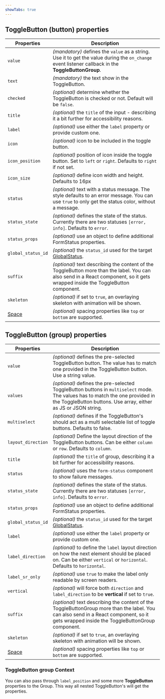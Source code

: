 ```yaml
---
showTabs: true
---
```


## ToggleButton (button) properties

| Properties                                  | Description                                                                                                                                                                     |
| ------------------------------------------- | ------------------------------------------------------------------------------------------------------------------------------------------------------------------------------- |
| `value`                                     | _(mandatory)_ defines the `value` as a string. Use it to get the value during the `on_change` event listener callback in the **ToggleButtonGroup**.                             |
| `text`                                      | _(mandatory)_ the text show in the ToggleButton.                                                                                                                                |
| `checked`                                   | _(optional)_ determine whether the ToggleButton is checked or not. Default will be `false`.                                                                                     |
| `title`                                     | _(optional)_ the `title` of the input - describing it a bit further for accessibility reasons.                                                                                  |
| `label`                                     | _(optional)_ use either the `label` property or provide custom one.                                                                                                             |
| `icon`                                      | _(optional)_ icon to be included in the toggle button.                                                                                                                          |
| `icon_position`                             | _(optional)_ position of icon inside the toggle button. Set to `left` or `right`. Defaults to `right` if not set.                                                               |
| `icon_size`                                 | _(optional)_ define icon width and height. Defaults to 16px                                                                                                                     |
| `status`                                    | _(optional)_ text with a status message. The style defaults to an error message. You can use `true` to only get the status color, without a message.                            |
| `status_state`                              | _(optional)_ defines the state of the status. Currently there are two statuses `[error, info]`. Defaults to `error`.                                                            |
| `status_props`                              | _(optional)_ use an object to define additional FormStatus properties.                                                                                                          |
| `global_status_id`                          | _(optional)_ the `status_id` used for the target [GlobalStatus](/uilib/components/global-status).                                                                               |
| `suffix`                                    | _(optional)_ text describing the content of the ToggleButton more than the label. You can also send in a React component, so it gets wrapped inside the ToggleButton component. |
| `skeleton`                                  | _(optional)_ if set to `true`, an overlaying skeleton with animation will be shown.                                                                                             |
| [Space](/uilib/components/space/properties) | _(optional)_ spacing properties like `top` or `bottom` are supported.                                                                                                           |

## ToggleButton (group) properties

| Properties                                  | Description                                                                                                                                                                                     |
| ------------------------------------------- | ----------------------------------------------------------------------------------------------------------------------------------------------------------------------------------------------- |
| `value`                                     | _(optional)_ defines the pre-selected ToggleButton button. The value has to match one provided in the ToggleButton button. Use a string value.                                                  |
| `values`                                    | _(optional)_ defines the pre-selected ToggleButton buttons in `multiselect` mode. The values has to match the one provided in the ToggleButton buttons. Use array, either as JS or JSON string. |
| `multiselect`                               | _(optional)_ defines if the ToggleButton's should act as a multi selectable list of toggle buttons. Defaults to false.                                                                          |
| `layout_direction`                          | _(optional)_ Define the layout direction of the ToggleButton buttons. Can be either `column` or `row`. Defaults to `column`.                                                                    |
| `title`                                     | _(optional)_ the `title` of group, describing it a bit further for accessibility reasons.                                                                                                       |
| `status`                                    | _(optional)_ uses the `form-status` component to show failure messages.                                                                                                                         |
| `status_state`                              | _(optional)_ defines the state of the status. Currently there are two statuses `[error, info]`. Defaults to `error`.                                                                            |
| `status_props`                              | _(optional)_ use an object to define additional FormStatus properties.                                                                                                                          |
| `global_status_id`                          | _(optional)_ the `status_id` used for the target [GlobalStatus](/uilib/components/global-status).                                                                                               |
| `label`                                     | _(optional)_ use either the `label` property or provide custom one.                                                                                                                             |
| `label_direction`                           | _(optional)_ to define the `label` layout direction on how the next element should be placed on. Can be either `vertical` or `horizontal`. Defaults to `horizontal`.                            |
| `label_sr_only`                             | _(optional)_ use `true` to make the label only readable by screen readers.                                                                                                                      |
| `vertical`                                  | _(optional)_ will force both `direction` and `label_direction` to be **vertical** if set to `true`.                                                                                             |
| `suffix`                                    | _(optional)_ text describing the content of the ToggleButtonGroup more than the label. You can also send in a React component, so it gets wrapped inside the ToggleButtonGroup component.       |
| `skeleton`                                  | _(optional)_ if set to `true`, an overlaying skeleton with animation will be shown.                                                                                                             |
| [Space](/uilib/components/space/properties) | _(optional)_ spacing properties like `top` or `bottom` are supported.                                                                                                                           |

### ToggleButton group Context

You can also pass through `label_position` and some more **ToggleButton** properties to the Group. This way all nested ToggleButton's will get the properties.
